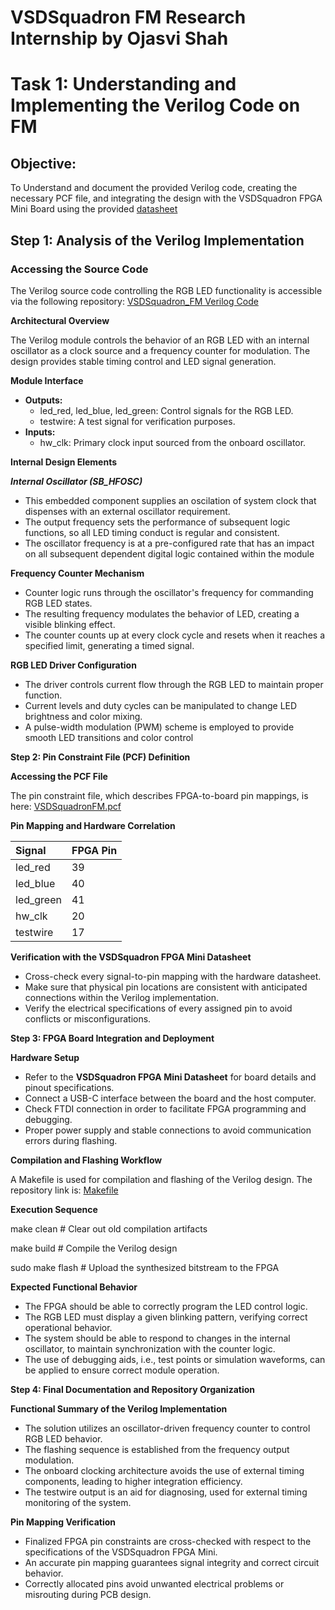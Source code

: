# VSDSquadron FM Research Internship by Ojasvi Shah


# Task 1: Understanding and Implementing the Verilog Code on FM
## Objective: 
To Understand and document the provided Verilog code, creating the necessary PCF file, and integrating the design with the VSDSquadron FPGA Mini Board using the provided [datasheet](https://www.vlsisystemdesign.com/wp-content/uploads/2025/01/VSDSquadronFMDatasheet.pdf)


## Step 1: Analysis of the Verilog Implementation

### Accessing the Source Code

The Verilog source code controlling  the RGB LED functionality is accessible via the following repository: [VSDSquadron_FM Verilog Code](https://github.com/thesourcerer8/VSDSquadron_FM/blob/main/led_blue/top.v)

**Architectural Overview**

The Verilog module controls the behavior of an RGB LED with an internal oscillator as a clock source and a frequency counter for modulation. The design provides stable timing control and LED signal generation.

**Module Interface**

- **Outputs:** 
  - led\_red, led\_blue, led\_green: Control signals for the RGB LED.
  - testwire: A test signal for verification purposes.
- **Inputs:** 
  - hw\_clk: Primary clock input sourced from the onboard oscillator.

**Internal Design Elements**

***Internal Oscillator (SB\_HFOSC)***

- This embedded component supplies an oscilation of system clock that dispenses with an external oscillator requirement.
- The output frequency sets the performance of subsequent logic functions, so all LED timing conduct is regular and consistent.
- The oscillator frequency is at a pre-configured rate that has an impact on all subsequent dependent digital logic contained within the module

**Frequency Counter Mechanism**

- Counter logic runs through the oscillator's frequency for commanding RGB LED states.
- The resulting frequency modulates the behavior of LED, creating a visible blinking effect.
- The counter counts up at every clock cycle and resets when it reaches a specified limit, generating a timed signal.

**RGB LED Driver Configuration**

- The driver controls current flow through the RGB LED to maintain proper function.
- Current levels and duty cycles can be manipulated to change LED brightness and color mixing.
- A pulse-width modulation (PWM) scheme is employed to provide smooth LED transitions and color control

**Step 2: Pin Constraint File (PCF) Definition**

**Accessing the PCF File**

The pin constraint file, which describes FPGA-to-board pin mappings, is here: [VSDSquadronFM.pcf](https://github.com/thesourcerer8/VSDSquadron_FM/blob/main/led_blue/VSDSquadronFM.pcf)


**Pin Mapping and Hardware Correlation**

|**Signal**|**FPGA Pin**|
| :- | :- |
|led\_red|39|
|led\_blue|40|
|led\_green|41|
|hw\_clk|20|
|testwire|17|

**Verification with the VSDSquadron FPGA Mini Datasheet**

- Cross-check every signal-to-pin mapping with the hardware datasheet.
- Make sure that physical pin locations are consistent with anticipated connections within the Verilog implementation.
- Verify the electrical specifications of every assigned pin to avoid conflicts or misconfigurations.


**Step 3: FPGA Board Integration and Deployment**

**Hardware Setup**

- Refer to the **VSDSquadron FPGA Mini Datasheet** for board details and pinout specifications.
- Connect a USB-C interface between the board and the host computer.
- Check FTDI connection in order to facilitate FPGA programming and debugging.
- Proper power supply and stable connections to avoid communication errors during flashing.

**Compilation and Flashing Workflow**

A Makefile is used for compilation and flashing of the Verilog design. The repository link is: [Makefile](https://github.com/thesourcerer8/VSDSquadron_FM/blob/main/led_blue/Makefile)

**Execution Sequence**

make clean # Clear out old compilation artifacts

make build # Compile the Verilog design

sudo make flash # Upload the synthesized bitstream to the FPGA

**Expected Functional Behavior**

- The FPGA should be able to correctly program the LED control logic.
- The RGB LED must display a given blinking pattern, verifying correct operational behavior.
- The system should be able to respond to changes in the internal oscillator, to maintain synchronization with the counter logic.
- The use of debugging aids, i.e., test points or simulation waveforms, can be applied to ensure correct module operation.

**Step 4: Final Documentation and Repository Organization**

**Functional Summary of the Verilog Implementation**

- The solution utilizes an oscillator-driven frequency counter to control RGB LED behavior.
- The flashing sequence is established from the frequency output modulation.
- The onboard clocking architecture avoids the use of external timing components, leading to higher integration efficiency.
- The testwire output is an aid for diagnosing, used for external timing monitoring of the system.

**Pin Mapping Verification**

- Finalized FPGA pin constraints are cross-checked with respect to the specifications of the VSDSquadron FPGA Mini.
- An accurate pin mapping guarantees signal integrity and correct circuit behavior.
- Correctly allocated pins avoid unwanted electrical problems or misrouting during PCB design.






